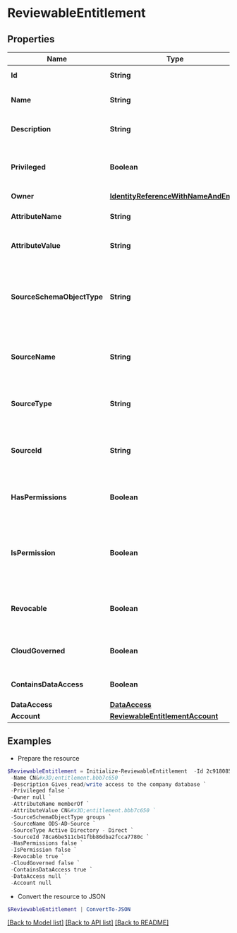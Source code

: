 # ReviewableEntitlement
## Properties

Name | Type | Description | Notes
------------ | ------------- | ------------- | -------------
**Id** | **String** | The id for the entitlement | [optional] 
**Name** | **String** | The name of the entitlement | [optional] 
**Description** | **String** | Information about the entitlement | [optional] 
**Privileged** | **Boolean** | Indicates if the entitlement is a privileged entitlement | [optional] [default to $false]
**Owner** | [**IdentityReferenceWithNameAndEmail**](IdentityReferenceWithNameAndEmail.md) |  | [optional] 
**AttributeName** | **String** | The name of the attribute on the source | [optional] 
**AttributeValue** | **String** | The value of the attribute on the source | [optional] 
**SourceSchemaObjectType** | **String** | The schema object type on the source used to represent the entitlement and its attributes | [optional] 
**SourceName** | **String** | The name of the source for which this entitlement belongs | [optional] 
**SourceType** | **String** | The type of the source for which the entitlement belongs | [optional] 
**SourceId** | **String** | The ID of the source for which the entitlement belongs | [optional] 
**HasPermissions** | **Boolean** | Indicates if the entitlement has permissions | [optional] [default to $false]
**IsPermission** | **Boolean** | Indicates if the entitlement is a representation of an account permission | [optional] [default to $false]
**Revocable** | **Boolean** | Indicates whether the entitlement can be revoked | [optional] [default to $false]
**CloudGoverned** | **Boolean** | True if the entitlement is cloud governed | [optional] [default to $false]
**ContainsDataAccess** | **Boolean** | True if the entitlement has DAS data | [optional] [default to $false]
**DataAccess** | [**DataAccess**](DataAccess.md) |  | [optional] 
**Account** | [**ReviewableEntitlementAccount**](ReviewableEntitlementAccount.md) |  | [optional] 

## Examples

- Prepare the resource
```powershell
$ReviewableEntitlement = Initialize-ReviewableEntitlement  -Id 2c918085718230600171993742c63558 `
 -Name CN&#x3D;entitlement.bbb7c650 `
 -Description Gives read/write access to the company database `
 -Privileged false `
 -Owner null `
 -AttributeName memberOf `
 -AttributeValue CN&#x3D;entitlement.bbb7c650 `
 -SourceSchemaObjectType groups `
 -SourceName ODS-AD-Source `
 -SourceType Active Directory - Direct `
 -SourceId 78ca6be511cb41fbb86dba2fcca7780c `
 -HasPermissions false `
 -IsPermission false `
 -Revocable true `
 -CloudGoverned false `
 -ContainsDataAccess true `
 -DataAccess null `
 -Account null
```

- Convert the resource to JSON
```powershell
$ReviewableEntitlement | ConvertTo-JSON
```

[[Back to Model list]](../README.md#documentation-for-models) [[Back to API list]](../README.md#documentation-for-api-endpoints) [[Back to README]](../README.md)

